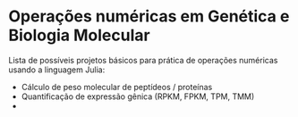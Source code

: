 # Operações numéricas em Genética e Biologia Molecular

Lista de possíveis projetos básicos para prática de operações numéricas usando a linguagem Julia:
 * Cálculo de peso molecular de peptídeos / proteínas
 * Quantificação de expressão gênica (RPKM, FPKM, TPM, TMM)
 * 

